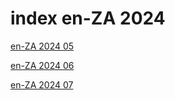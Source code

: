 # index en-ZA 2024

<a href="./05">en-ZA 2024 05</a>

<a href="./06">en-ZA 2024 06</a>

<a href="./07">en-ZA 2024 07</a>
